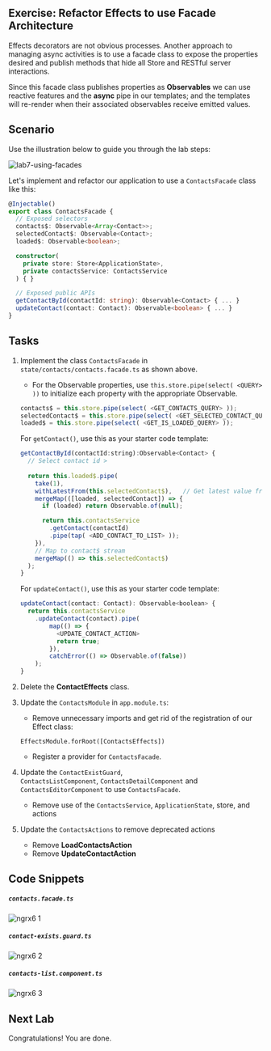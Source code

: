 ## Exercise: Refactor Effects to use Facade Architecture

Effects decorators are not obvious processes. Another approach to managing async activities is to use a facade class to expose the properties desired and publish methods that hide all Store and RESTful server interactions.

Since this facade class publishes properties as **Observables** we can use reactive features and the **async** pipe in our templates; and the templates will re-render when their associated observables receive emitted values.

## Scenario

Use the illustration below to guide you through the lab steps:

![lab7-using-facades](https://cloud.githubusercontent.com/assets/210413/25640329/c83ddfb2-2f54-11e7-8623-b99afd669810.jpg)

Let's implement and refactor our application to use a `ContactsFacade` class like this:

```ts
@Injectable()
export class ContactsFacade {
  // Exposed selectors
  contacts$: Observable<Array<Contact>>;
  selectedContact$: Observable<Contact>;
  loaded$: Observable<boolean>;

  constructor(
    private store: Store<ApplicationState>,
    private contactsService: ContactsService
  ) { }

  // Exposed public APIs
  getContactById(contactId: string): Observable<Contact> { ... }
  updateContact(contact: Contact): Observable<boolean> { ... }
}
```

## Tasks

1. Implement the class `ContactsFacade` in `state/contacts/contacts.facade.ts` as shown above.

    * For the Observable properties, use `this.store.pipe(select( <QUERY> ))` to initialize each property with the appropriate Observable.

    ```js
    contacts$ = this.store.pipe(select( <GET_CONTACTS_QUERY> ));
    selectedContact$ = this.store.pipe(select( <GET_SELECTED_CONTACT_QUERY> ));
    loaded$ = this.store.pipe(select( <GET_IS_LOADED_QUERY> ));
    ```


    For `getContact()`, use this as your starter code template:

    ```js
    getContactById(contactId:string):Observable<Contact> {
      // Select contact id >
      
      return this.loaded$.pipe(
        take(1),
        withLatestFrom(this.selectedContact$),   // Get latest value from selectedContact$ stream
        mergeMap(([loaded, selectedContact]) => {
          if (loaded) return Observable.of(null);

          return this.contactsService
            .getContact(contactId)
            .pipe(tap( <ADD_CONTACT_TO_LIST> ));
        }),
        // Map to contact$ stream
        mergeMap(() => this.selectedContact$)
      );
    }
    ```

    For `updateContact()`, use this as your starter code template:

    ```js
    updateContact(contact: Contact): Observable<boolean> {
      return this.contactsService
        .updateContact(contact).pipe(
            map(() => {
              <UPDATE_CONTACT_ACTION>
              return true;
            }),
            catchError(() => Observable.of(false))
        );
    }
    ```

2. Delete the **ContactEffects** class.

3. Update the `ContactsModule` in `app.module.ts`:

   * Remove unnecessary imports and get rid of the registration of our Effect class:

   `EffectsModule.forRoot([ContactsEffects])`

   * Register a provider for `ContactsFacade`.

4. Update the `ContactExistGuard`, `ContactsListComponent`, `ContactsDetailComponent` and `ContactsEditorComponent` to use `ContactsFacade`.

   * Remove use of the `ContactsService`, `ApplicationState`, store, and actions

5. Update the `ContactsActions` to remove deprecated actions

   * Remove **LoadContactsAction**
   * Remove **UpdateContactAction**

## Code Snippets

##### `contacts.facade.ts`

![ngrx6 1](https://user-images.githubusercontent.com/210413/47120321-a9df2380-d2ca-11e8-9b39-07021751a215.jpg)

##### `contact-exists.guard.ts`

![ngrx6 2](https://user-images.githubusercontent.com/210413/47120320-a9df2380-d2ca-11e8-97bc-242b11b78763.jpg)


##### `contacts-list.component.ts`

![ngrx6 3](https://user-images.githubusercontent.com/210413/47120520-81a3f480-d2cb-11e8-9c01-51b3fdd42e36.jpg)


## Next Lab

Congratulations! You are done.
